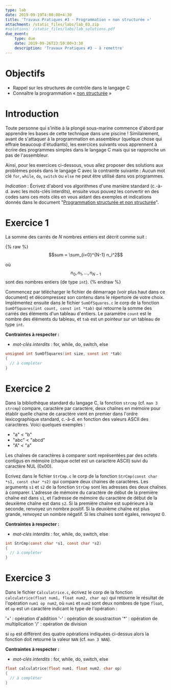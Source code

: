 ```yaml
---
type: lab
date: 2019-09-19T4:00:00+4:30
title: 'Travaux Pratiques #3 - Programmation « non structurée »'
attachment: /static_files/labs/lab_03.zip
#solutions: /static_files/labs/lab_solutions.pdf
due_event: 
    type: due
    date: 2019-09-26T23:59:00+3:30
    description: 'Travaux Pratiques #3 - à remettre'
---
```


# Objectifs

  - Rappel sur les structures de contrôle dans le langage C
  - Connaître la programmation « [non structurée](http://pise.info/algo/complements.htm) »

# Introduction

Toute personne qui s’initie à la plongé sous-marine commence d'abord par apprendre les bases de cette technique dans une piscine ! Similairement, avant de s'attaquer à la programmation en assembleur (quelque chose qui effraie beaucoup d'étudiants), les exercices suivants vous apprennent à écrire des programmes simples dans le langage C mais qui se rapproche un pas de l'assembleur.     

Ainsi, pour les exercices ci-dessous, vous allez proposer des solutions aux problèmes posés dans le langage C avec la contrainte suivante : Aucun mot clé `for`, `while`, `do`, `switch` ou `else` ne peut être utilisé dans vos programmes.

*Indication* : Écrivez d'abord vos algorithmes d'une manière standard (c.-à-d. avec les mots-clés interdits), ensuite vous pouvez les convertir en des codes sans ces mots clés en vous aidant des exemples et indications donnés dans le document "[Programmation structurée et non structurée]({{site.baseurl}}/static_files/docs/non_structured_programming.html)".

# Exercice 1

La somme des carrés de *N* nombres entiers est décrit comme suit :

{% raw %}
$$sum = \sum_{i=0}^{N-1} n_i^2$$

où $$n_0, n_1, ..., n_{N-1}$$ sont des nombres entiers (de type ``int``).
{% endraw %}

Commencez par télécharger le fichier de démarrage (voir plus haut dans ce document) et décompressez son contenu dans le répertoire de votre choix. Implémentez ensuite dans le fichier `SumOfSquares.c` le corp de la fonction `SumOfSquares(int count, const int *tab)` qui retourne la somme des carrés des éléments d'un tableau d'entiers.
Le paramètre `count` est le nombre des éléments du tableau, et `tab` est un pointeur sur un tableau de type `int`.

**Contraintes à respecter :**
- *mot-clés interdits* : for, while, do, switch, else

```c
unsigned int SumOfSquares(int size, const int *tab)
{
  // à compléter
}
```

# Exercice 2

Dans la bibliothèque standard du langage C, la fonction `strcmp` (cf. `man 3 strcmp`) compare, caractère par caractère,
deux chaînes en mémoire pour établir quelle chaine de caractère vient en premier dans l'ordre
lexicographique standard, c.-à-d. en fonction des valeurs ASCII des caractères. Voici quelques exemples :

  - "a" < "b"
  - "abc" < "abcd"
  - "A" < "a"

Les chaînes de caractères à comparer sont représentées par des octets contigus en mémoire (chaque octet est un
caractère ASCII) suivi du caractère NUL (0x00).

Ecrivez dans le fichier `StrCmp.c` le corp de la fonction `StrCmp(const char *s1, const char *s2)` qui compare deux chaines de caractères. 
Les arguments `s1` et `s2` de la fonction `StrCmp` sont les adresses des deux chaînes à comparer. L'adresse de
mémoire du caractère de début de la première chaîne est dans `s1`, et l'adresse de mémoire du caractère de début
de la deuxième chaîne est dans `s2`. Si la première chaîne est supérieure à la seconde, renvoyez un nombre positif.
Si la deuxième chaîne est plus grande, renvoyez un nombre négatif. Si les chaînes sont égales, renvoyez 0.

**Contraintes à respecter :**
   - *mot-clés interdits* : for, while, do, switch, else

```c
int StrCmp(const char *s1, const char *s2)
{
  // à compléter
}
```

# Exercice 3

Dans le fichier `Calculatrice.c`, écrivez le corp de la fonction `calculatrice(float num1, float num2, char op)` qui retourne le résultat de l'opération `num1 op num2`, où `num1` et `num2` sont deux nombres de type `float`, et `op` est un caractère indicant le type de l'opération :

  '+' : opération d'addition
  '-' : opération de soustraction
  '*' : opération de multiplication
  '/' : opération de division

si `op` est différent des quatre opérations indiquées ci-dessus alors la fonction doit retourné la valeur `NAN` (cf. `man 3 NAN`).

**Contraintes à respecter :**
   - *mot-clés interdits* : for, while, do, switch, else

```c
float calculatrice(float num1, float num2, char op)
{
  // à compléter
}
```
